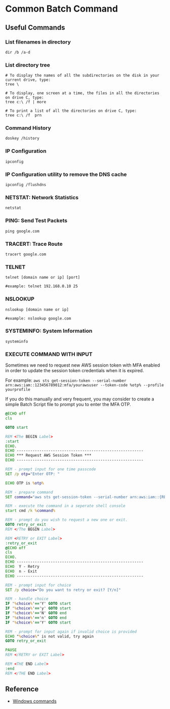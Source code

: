 # Common Batch Command

## Useful Commands

### List filenames in directory
```
dir /b /a-d
```

### List directory tree
```
# To display the names of all the subdirectories on the disk in your current drive, type:
tree \

# To display, one screen at a time, the files in all the directories on drive C, type:
tree c:\ /f | more

# To print a list of all the directories on drive C, type:
tree c:\ /f  prn
```

### Command History
```
doskey /history
```

### IP Configuration
```
ipconfig 
```

### IP Configuration utility to remove the DNS cache
```
ipconfig /flushdns
```

### NETSTAT: Network Statistics
```
netstat
```

### PING: Send Test Packets
```
ping google.com
```

### TRACERT: Trace Route
```
tracert google.com
```

### TELNET
```
telnet [domain name or ip] [port]

#example: telnet 192.168.0.10 25
```

### NSLOOKUP
```
nslookup [domain name or ip]

#example: nslookup google.com
```

### SYSTEMINFO: System Information
```
systeminfo
```

### EXECUTE COMMAND WITH INPUT

Sometimes we need to request new AWS session token with MFA enabled in order to update the session token credentials when it is expired.

For example:
`aws sts get-session-token --serial-number arn:aws:iam::123456789012:mfa/yourawsuser --token-code %otp% --profile yourprofile`

If you do this manually and very frequent, you may consider to create a simple Batch Script file to prompt you to enter the MFA OTP.

```bat
@ECHO off
cls

GOTO start

REM <The BEGIN Label>
:start
ECHO.
ECHO --------------------------------------------------------
ECHO *** Request AWS Session Token ***
ECHO --------------------------------------------------------

REM - prompt input for one time passcode
SET /p otp="Enter OTP: "

ECHO OTP is %otp%

REM - prepare command
SET command="aws sts get-session-token --serial-number arn:aws:iam::{REPLACE_YOUR_AWS_ID_HERE}:mfa/{YOUR_AWS_USER} --token-code %otp% --profile {YOUR_PROFILE}"

REM - execute the command in a seperate shell console
start cmd /k %command%

REM - prompt do you wish to request a new one or exit.
GOTO retry_or_exit
REM </The BEGIN Label>

REM <RETRY or EXIT Label>
:retry_or_exit
@ECHO off
cls
ECHO.
ECHO --------------------------------------------------------
ECHO  Y - Retry
ECHO  n - Exit
ECHO --------------------------------------------------------

REM - prompt input for choice
SET /p choice="Do you want to retry or exit? [Y/n]"

REM - handle choice
IF '%choice%'=='Y' GOTO start
IF '%choice%'=='y' GOTO start
IF '%choice%'=='N' GOTO end
IF '%choice%'=='n' GOTO end
IF '%choice%'=='Y' GOTO start

REM - prompt for input again if invalid choice is provided   
ECHO "%choice%" is not valid, try again
GOTO retry_or_exit

PAUSE
REM </RETRY or EXIT Label>

REM <THE END Label>
:end 
REM </THE END Label>
```

## Reference

- [Windows commands](https://docs.microsoft.com/en-us/windows-server/administration/windows-commands/windows-commands)
